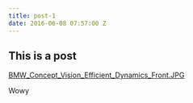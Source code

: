 ```yaml
---
title: post-1
date: 2016-06-08 07:57:00 Z
---
```


## This is a post
[BMW_Concept_Vision_Efficient_Dynamics_Front.JPG](/uploads/BMW_Concept_Vision_Efficient_Dynamics_Front.JPG)

Wowy